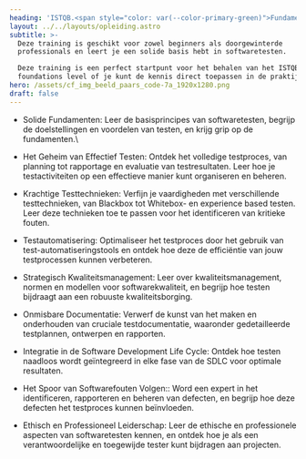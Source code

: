 ```yaml
---
heading: 'ISTQB.<span style="color: var(--color-primary-green)">Fundamentals</span>_'
layout: ../../layouts/opleiding.astro
subtitle: >-
  Deze training is geschikt voor zowel beginners als doorgewinterde
  professionals en leert je een solide basis hebt in softwaretesten.

  Deze training is een perfect startpunt voor het behalen van het ISTQB
  foundations level of je kunt de kennis direct toepassen in de praktijk.
hero: /assets/cf_img_beeld_paars_code-7a_1920x1280.png
draft: false
---
```


* Solide Fundamenten: Leer de basisprincipes van softwaretesten, begrijp de doelstellingen en voordelen van testen, en krijg grip op de fundamenten.\

* Het Geheim van Effectief Testen: Ontdek het volledige testproces, van planning tot rapportage en evaluatie van testresultaten. Leer hoe je testactiviteiten op een effectieve manier kunt organiseren en beheren.
* Krachtige Testtechnieken: Verfijn je vaardigheden met verschillende testtechnieken, van Blackbox tot Whitebox- en experience based testen. Leer deze technieken toe te passen voor het identificeren van kritieke fouten.
* Testautomatisering: Optimaliseer het testproces door het gebruik van test-automatiseringstools en ontdek hoe deze de efficiëntie van jouw testprocessen kunnen verbeteren.
* Strategisch Kwaliteitsmanagement: Leer over kwaliteitsmanagement, normen en modellen voor softwarekwaliteit, en begrijp hoe testen bijdraagt aan een robuuste kwaliteitsborging.
* Onmisbare Documentatie: Verwerf de kunst van het maken en onderhouden van cruciale testdocumentatie, waaronder gedetailleerde testplannen, ontwerpen en rapporten.
* Integratie in de Software Development Life Cycle: Ontdek hoe testen naadloos wordt geïntegreerd in elke fase van de SDLC voor optimale resultaten.
* Het Spoor van Softwarefouten Volgen:: Word een expert in het identificeren, rapporteren en beheren van defecten, en begrijp hoe deze defecten het testproces kunnen beïnvloeden.
* Ethisch en Professioneel Leiderschap: Leer de ethische en professionele aspecten van softwaretesten kennen, en ontdek hoe je als een verantwoordelijke en toegewijde tester kunt bijdragen aan projecten.
